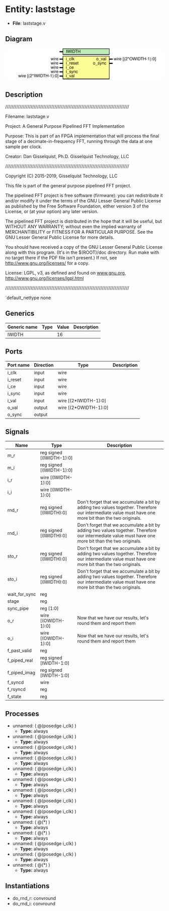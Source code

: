 # Entity: laststage

- **File**: laststage.v
## Diagram

![Diagram](laststage.svg "Diagram")
## Description

//////////////////////////////////////////////////////////////////////////////

 Filename:	laststage.v

 Project:	A General Purpose Pipelined FFT Implementation

 Purpose:	This is part of an FPGA implementation that will process
		the final stage of a decimate-in-frequency FFT, running
	through the data at one sample per clock.


 Creator:	Dan Gisselquist, Ph.D.
		Gisselquist Technology, LLC

//////////////////////////////////////////////////////////////////////////////

 Copyright (C) 2015-2019, Gisselquist Technology, LLC

 This file is part of the general purpose pipelined FFT project.

 The pipelined FFT project is free software (firmware): you can redistribute
 it and/or modify it under the terms of the GNU Lesser General Public License
 as published by the Free Software Foundation, either version 3 of the
 License, or (at your option) any later version.

 The pipelined FFT project is distributed in the hope that it will be useful,
 but WITHOUT ANY WARRANTY; without even the implied warranty of
 MERCHANTIBILITY or FITNESS FOR A PARTICULAR PURPOSE.  See the GNU Lesser
 General Public License for more details.

 You should have received a copy of the GNU Lesser General Public License
 along with this program.  (It's in the $(ROOT)/doc directory.  Run make
 with no target there if the PDF file isn't present.)  If not, see
 <http://www.gnu.org/licenses/> for a copy.

 License:	LGPL, v3, as defined and found on www.gnu.org,
		http://www.gnu.org/licenses/lgpl.html


//////////////////////////////////////////////////////////////////////////////


`default_nettype	none


## Generics

| Generic name | Type | Value | Description |
| ------------ | ---- | ----- | ----------- |
| IWIDTH       |      | 16    |             |
## Ports

| Port name | Direction | Type                  | Description |
| --------- | --------- | --------------------- | ----------- |
| i_clk     | input     | wire                  |             |
|  i_reset  | input     | wire                  |             |
|  i_ce     | input     | wire                  |             |
|  i_sync   | input     | wire                  |             |
| i_val     | input     | wire	[(2*IWIDTH-1):0] |             |
| o_val     | output    | wire	[(2*OWIDTH-1):0] |             |
| o_sync    | output    |                       |             |
## Signals

| Name          | Type                      | Description                                                                                                                                              |
| ------------- | ------------------------- | -------------------------------------------------------------------------------------------------------------------------------------------------------- |
| m_r           | reg	signed	[(IWIDTH-1):0] |                                                                                                                                                          |
| m_i           | reg	signed	[(IWIDTH-1):0] |                                                                                                                                                          |
| i_r           | wire [(IWIDTH-1):0]       |                                                                                                                                                          |
| i_i           | wire [(IWIDTH-1):0]       |                                                                                                                                                          |
| rnd_r         | reg	signed	[(IWIDTH):0]   |  Don't forget that we accumulate a bit by adding two values  together. Therefore our intermediate value must have one more  bit than the two originals.  |
| rnd_i         | reg	signed	[(IWIDTH):0]   |  Don't forget that we accumulate a bit by adding two values  together. Therefore our intermediate value must have one more  bit than the two originals.  |
| sto_r         | reg	signed	[(IWIDTH):0]   |  Don't forget that we accumulate a bit by adding two values  together. Therefore our intermediate value must have one more  bit than the two originals.  |
| sto_i         | reg	signed	[(IWIDTH):0]   |  Don't forget that we accumulate a bit by adding two values  together. Therefore our intermediate value must have one more  bit than the two originals.  |
| wait_for_sync | reg                       |                                                                                                                                                          |
| stage         | reg                       |                                                                                                                                                          |
| sync_pipe     | reg		[1:0]                |                                                                                                                                                          |
| o_r           | wire [(OWIDTH-1):0]       |  Now that we have our results, let's round them and report them                                                                                          |
| o_i           | wire [(OWIDTH-1):0]       |  Now that we have our results, let's round them and report them                                                                                          |
| f_past_valid  | reg                       |                                                                                                                                                          |
| f_piped_real  | reg	signed	[IWIDTH-1:0]   |                                                                                                                                                          |
| f_piped_imag  | reg	signed	[IWIDTH-1:0]   |                                                                                                                                                          |
| f_syncd       | wire                      |                                                                                                                                                          |
| f_rsyncd      | reg                       |                                                                                                                                                          |
| f_state       | reg                       |                                                                                                                                                          |
## Processes
- unnamed: ( @(posedge i_clk) )
  - **Type:** always
- unnamed: ( @(posedge i_clk) )
  - **Type:** always
- unnamed: ( @(posedge i_clk) )
  - **Type:** always
- unnamed: ( @(posedge i_clk) )
  - **Type:** always
- unnamed: ( @(posedge i_clk) )
  - **Type:** always
- unnamed: ( @(posedge i_clk) )
  - **Type:** always
- unnamed: ( @(posedge i_clk) )
  - **Type:** always
- unnamed: ( @(posedge i_clk) )
  - **Type:** always
- unnamed: ( @(posedge i_clk) )
  - **Type:** always
- unnamed: ( @(*) )
  - **Type:** always
- unnamed: ( @(*) )
  - **Type:** always
- unnamed: ( @(posedge i_clk) )
  - **Type:** always
- unnamed: ( @(posedge i_clk) )
  - **Type:** always
- unnamed: ( @(*) )
  - **Type:** always
## Instantiations

- do_rnd_r: convround
- do_rnd_i: convround
